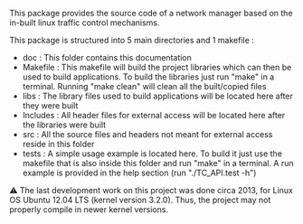 This package provides the source code of a network manager based on the in-built linux traffic control mechanisms.

This package is structured into 5 main directories and 1 makefile :

- doc : This folder contains this documentation
- Makefile : This makefile will build the project libraries which can then be used to build applications. To build the libraries just run "make" in a terminal. Running "make clean" will clean all the built/copied files
- libs : The library files used to build applications will be located here after they were built
- Includes : All header files for external access will be located here after the libraries were built
- src : All the source files and headers not meant for external access reside in this folder
- tests : A simple usage example is located here. To build it just use the makefile that is also inside this folder and run "make" in a terminal. A run example is provided in the help section (run "./TC_API.test -h")

:warning:
The last development work on this project was done circa 2013, for Linux OS Ubuntu 12.04 LTS (kernel version 3.2.0). Thus, the project may not properly compile in newer kernel versions.